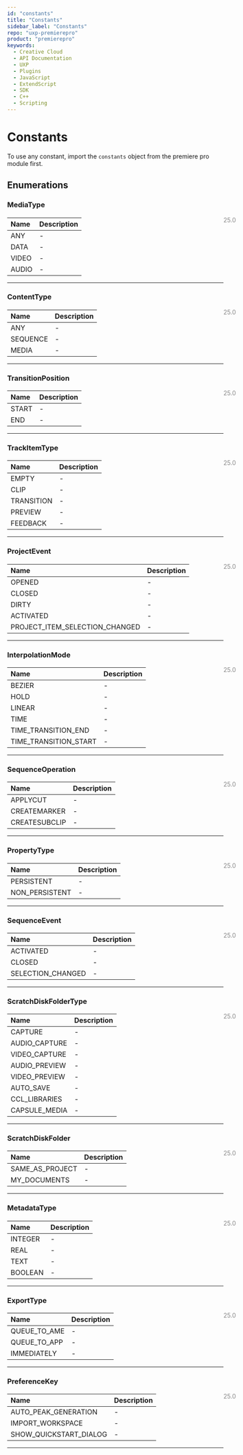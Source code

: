 ```yaml
---
id: "constants"
title: "Constants"
sidebar_label: "Constants"
repo: "uxp-premierepro"
product: "premierepro"
keywords:
  - Creative Cloud
  - API Documentation
  - UXP
  - Plugins
  - JavaScript
  - ExtendScript
  - SDK
  - C++
  - Scripting
---
```


# Constants

To use any constant, import the `constants` object from the premiere pro module first.

## Enumerations

### MediaType

<span class="minversion" style="display: block; margin-bottom: -1em; margin-left: 36em; float:left; opacity:0.5;">25.0</span>

| Name | Description |
| :------ | :------ |
| ANY | - |
| DATA | - |
| VIDEO | - |
| AUDIO | - |

___

### ContentType

<span class="minversion" style="display: block; margin-bottom: -1em; margin-left: 36em; float:left; opacity:0.5;">25.0</span>

| Name | Description |
| :------ | :------ |
| ANY | - |
| SEQUENCE | - |
| MEDIA | - |

___

### TransitionPosition

<span class="minversion" style="display: block; margin-bottom: -1em; margin-left: 36em; float:left; opacity:0.5;">25.0</span>

| Name | Description |
| :------ | :------ |
| START | - |
| END | - |

___

### TrackItemType

<span class="minversion" style="display: block; margin-bottom: -1em; margin-left: 36em; float:left; opacity:0.5;">25.0</span>

| Name | Description |
| :------ | :------ |
| EMPTY | - |
| CLIP | - |
| TRANSITION | - |
| PREVIEW | - |
| FEEDBACK | - |

___

### ProjectEvent

<span class="minversion" style="display: block; margin-bottom: -1em; margin-left: 36em; float:left; opacity:0.5;">25.0</span>

| Name | Description |
| :------ | :------ |
| OPENED | - |
| CLOSED | - |
| DIRTY | - |
| ACTIVATED | - |
| PROJECT_ITEM_SELECTION_CHANGED | - |

___

### InterpolationMode

<span class="minversion" style="display: block; margin-bottom: -1em; margin-left: 36em; float:left; opacity:0.5;">25.0</span>

| Name | Description |
| :------ | :------ |
| BEZIER | - |
| HOLD | - |
| LINEAR | - |
| TIME | - |
| TIME_TRANSITION_END | - |
| TIME_TRANSITION_START | - |

___

### SequenceOperation

<span class="minversion" style="display: block; margin-bottom: -1em; margin-left: 36em; float:left; opacity:0.5;">25.0</span>

| Name | Description |
| :------ | :------ |
| APPLYCUT | - |
| CREATEMARKER | - |
| CREATESUBCLIP | - |

___

### PropertyType

<span class="minversion" style="display: block; margin-bottom: -1em; margin-left: 36em; float:left; opacity:0.5;">25.0</span>

| Name | Description |
| :------ | :------ |
| PERSISTENT | - |
| NON_PERSISTENT | - |

___

### SequenceEvent

<span class="minversion" style="display: block; margin-bottom: -1em; margin-left: 36em; float:left; opacity:0.5;">25.0</span>

| Name | Description |
| :------ | :------ |
| ACTIVATED | - |
| CLOSED | - |
| SELECTION_CHANGED | - |

___

### ScratchDiskFolderType

<span class="minversion" style="display: block; margin-bottom: -1em; margin-left: 36em; float:left; opacity:0.5;">25.0</span>

| Name | Description |
| :------ | :------ |
| CAPTURE | - |
| AUDIO_CAPTURE | - |
| VIDEO_CAPTURE | - |
| AUDIO_PREVIEW | - |
| VIDEO_PREVIEW | - |
| AUTO_SAVE | - |
| CCL_LIBRARIES | - |
| CAPSULE_MEDIA | - |

___

### ScratchDiskFolder

<span class="minversion" style="display: block; margin-bottom: -1em; margin-left: 36em; float:left; opacity:0.5;">25.0</span>

| Name | Description |
| :------ | :------ |
| SAME_AS_PROJECT | - |
| MY_DOCUMENTS | - |

___

### MetadataType

<span class="minversion" style="display: block; margin-bottom: -1em; margin-left: 36em; float:left; opacity:0.5;">25.0</span>

| Name | Description |
| :------ | :------ |
| INTEGER | - |
| REAL | - |
| TEXT | - |
| BOOLEAN | - |

___

### ExportType

<span class="minversion" style="display: block; margin-bottom: -1em; margin-left: 36em; float:left; opacity:0.5;">25.0</span>

| Name | Description |
| :------ | :------ |
| QUEUE_TO_AME | - |
| QUEUE_TO_APP | - |
| IMMEDIATELY | - |

___

### PreferenceKey

<span class="minversion" style="display: block; margin-bottom: -1em; margin-left: 36em; float:left; opacity:0.5;">25.0</span>

| Name | Description |
| :------ | :------ |
| AUTO_PEAK_GENERATION | - |
| IMPORT_WORKSPACE | - |
| SHOW_QUICKSTART_DIALOG | - |

___
